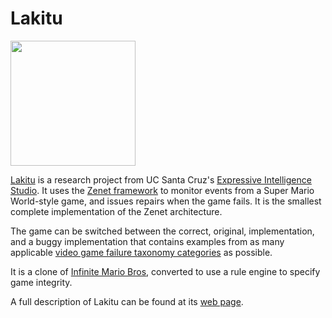 Lakitu 
======
<img src="http://www.zenetproject.com/pages/_media/lakitu.png" height="200" />

[Lakitu](http://www.zenetproject.com/pages/lakitu) is a research project from UC Santa Cruz's [Expressive Intelligence Studio](http://eis-blog.ucsc.edu). It uses the [Zenet framework](http://www.zenetproject.com) to monitor events from a Super Mario World-style game, and issues repairs when the game fails. It is the smallest complete implementation of the Zenet architecture.

The game can be switched between the correct, original, implementation, and a buggy implementation that contains examples from as many applicable [video game failure taxonomy categories](http://www.zenetproject.com/pages/taxonomy) as possible.

It is a clone of [Infinite Mario Bros](http://www.mojang.com/notch/mario/), converted to use a rule engine to specify game integrity.

A full description of Lakitu can be found at its [web page](http://www.zenetproject.com/pages/lakitu).

